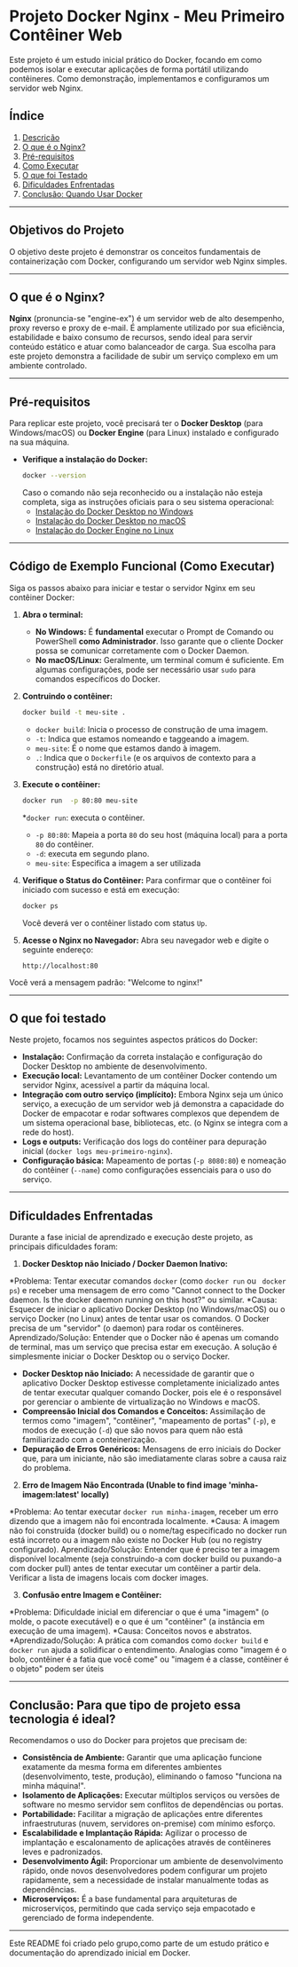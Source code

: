 # Projeto Docker Nginx - Meu Primeiro Contêiner Web

Este projeto é um estudo inicial prático do Docker, focando em como podemos isolar e executar aplicações de forma portátil utilizando contêineres. Como demonstração, implementamos e configuramos um servidor web Nginx.

## Índice

1. [Descrição](#descrição)
2. [O que é o Nginx?](#o-que-é-o-nginx)
3. [Pré-requisitos](#pré-requisitos)
4. [Como Executar](#como-executar)
5. [O que foi Testado](#o-que-foi-testado)
6. [Dificuldades Enfrentadas](#dificuldades-enfrentadas)
7. [Conclusão: Quando Usar Docker](#conclusão-quando-usar-docker)
---
## Objetivos do Projeto
O objetivo deste projeto é demonstrar os conceitos fundamentais de containerização com Docker, configurando um servidor web Nginx simples.

---

## O que é o Nginx?

**Nginx** (pronuncia-se "engine-ex") é um servidor web de alto desempenho, proxy reverso e proxy de e-mail. É amplamente utilizado por sua eficiência, estabilidade e baixo consumo de recursos, sendo ideal para servir conteúdo estático e atuar como balanceador de carga. Sua escolha para este projeto demonstra a facilidade de subir um serviço complexo em um ambiente controlado.

---

## Pré-requisitos

Para replicar este projeto, você precisará ter o **Docker Desktop** (para Windows/macOS) ou **Docker Engine** (para Linux) instalado e configurado na sua máquina.

* **Verifique a instalação do Docker:**
    ```bash
    docker --version
    ```
    Caso o comando não seja reconhecido ou a instalação não esteja completa, siga as instruções oficiais para o seu sistema operacional:
    * [Instalação do Docker Desktop no Windows](https://docs.docker.com/desktop/install/windows-install/)
    * [Instalação do Docker Desktop no macOS](https://docs.docker.com/desktop/install/mac-install/)
    * [Instalação do Docker Engine no Linux](https://docs.docker.com/engine/install/)

---

## Código de Exemplo Funcional (Como Executar)

Siga os passos abaixo para iniciar e testar o servidor Nginx em seu contêiner Docker:

1.  **Abra o terminal:**
    * **No Windows:** É **fundamental** executar o Prompt de Comando ou PowerShell **como Administrador**. Isso garante que o cliente Docker possa se comunicar corretamente com o Docker Daemon.
    * **No macOS/Linux:** Geralmente, um terminal comum é suficiente. Em algumas configurações, pode ser necessário usar `sudo` para comandos específicos do Docker.

2. **Contruindo o contêiner:**
   ```bash
   docker build -t meu-site . 
   ```
   * `docker build`: Inicia o processo de construção de uma imagem.
   * `-t`: Indica que estamos nomeando e taggeando a imagem.
   * `meu-site`: É o nome que estamos dando à imagem.
   * ` . `: Indica que o `Dockerfile` (e os arquivos de contexto para a construção) está no diretório atual.



4.  **Execute o contêiner:**
    ```bash
    docker run  -p 80:80 meu-site
    ```
    *`docker run`: executa o contêiner.    
    * `-p 80:80`: Mapeia a porta `80` do seu host (máquina local) para a porta `80` do contêiner.
    * `-d`: executa em segundo plano.
    * `meu-site`: Especifica a imagem a ser utilizada

5.  **Verifique o Status do Contêiner:**
    Para confirmar que o contêiner foi iniciado com sucesso e está em execução:

    ```bash
    docker ps
    ```
    Você deverá ver o contêiner listado com status `Up`.

6.  **Acesse o Nginx no Navegador:**
    Abra seu navegador web e digite o seguinte endereço:

    ```
    http://localhost:80
    ```
   Você verá a mensagem padrão: "Welcome to nginx!"

---

## O que foi testado

Neste projeto, focamos nos seguintes aspectos práticos do Docker:

* **Instalação:** Confirmação da correta instalação e configuração do Docker Desktop no ambiente de desenvolvimento.
* **Execução local:** Levantamento de um contêiner Docker contendo um servidor Nginx, acessível a partir da máquina local.
* **Integração com outro serviço (implícito):** Embora Nginx seja um único serviço, a execução de um servidor web já demonstra a capacidade do Docker de empacotar e rodar softwares complexos que dependem de um sistema operacional base, bibliotecas, etc. (o Nginx se integra com a rede do host).
* **Logs e outputs:** Verificação dos logs do contêiner para depuração inicial (`docker logs meu-primeiro-nginx`).
* **Configuração básica:** Mapeamento de portas (`-p 8080:80`) e nomeação do contêiner (`--name`) como configurações essenciais para o uso do serviço.

---

## Dificuldades Enfrentadas

Durante a fase inicial de aprendizado e execução deste projeto, as principais dificuldades foram:

1. **Docker Desktop não Iniciado / Docker Daemon Inativo:**

*Problema: Tentar executar comandos `docker` (como `docker run` ou ` docker ps`) e receber uma mensagem de erro como "Cannot connect to the Docker daemon. Is the docker daemon running on this host?" ou similar.
*Causa: Esquecer de iniciar o aplicativo Docker Desktop (no Windows/macOS) ou o serviço Docker (no Linux) antes de tentar usar os comandos. O Docker precisa de um "servidor" (o daemon) para rodar os contêineres.
Aprendizado/Solução: Entender que o Docker não é apenas um comando de terminal, mas um serviço que precisa estar em execução. A solução é simplesmente iniciar o Docker Desktop ou o serviço Docker.
* **Docker Desktop não Iniciado:** A necessidade de garantir que o aplicativo Docker Desktop estivesse completamente inicializado antes de tentar executar qualquer comando Docker, pois ele é o responsável por gerenciar o ambiente de virtualização no Windows e macOS.
* **Compreensão Inicial dos Comandos e Conceitos:** Assimilação de termos como "imagem", "contêiner", "mapeamento de portas" (`-p`), e modos de execução (`-d`) que são novos para quem não está familiarizado com a conteinerização.
* **Depuração de Erros Genéricos:** Mensagens de erro iniciais do Docker que, para um iniciante, não são imediatamente claras sobre a causa raiz do problema.

2. **Erro de Imagem Não Encontrada (Unable to find image 'minha-imagem:latest' locally)**

*Problema: Ao tentar executar `docker run minha-imagem`, receber um erro dizendo que a imagem não foi encontrada localmente.
*Causa: A imagem não foi construída (docker build) ou o nome/tag especificado no docker run está incorreto ou a imagem não existe no Docker Hub (ou no registry configurado).
Aprendizado/Solução: Entender que é preciso ter a imagem disponível localmente (seja construindo-a com docker build ou puxando-a com docker pull) antes de tentar executar um contêiner a partir dela. Verificar a lista de imagens locais com docker images.

3. **Confusão entre Imagem e Contêiner:**

*Problema: Dificuldade inicial em diferenciar o que é uma "imagem" (o molde, o pacote executável) e o que é um "contêiner" (a instância em execução de uma imagem).
*Causa: Conceitos novos e abstratos.
*Aprendizado/Solução: A prática com comandos como `docker build`  e  `docker run`  ajuda a solidificar o entendimento. Analogias como "imagem é o bolo, contêiner é a fatia que você come" ou "imagem é a classe, contêiner é o objeto" podem ser úteis

---

## Conclusão: Para que tipo de projeto essa tecnologia é ideal?

Recomendamos o uso do Docker para projetos que precisam de:

* **Consistência de Ambiente:** Garantir que uma aplicação funcione exatamente da mesma forma em diferentes ambientes (desenvolvimento, teste, produção), eliminando o famoso "funciona na minha máquina!".
* **Isolamento de Aplicações:** Executar múltiplos serviços ou versões de software no mesmo servidor sem conflitos de dependências ou portas.
* **Portabilidade:** Facilitar a migração de aplicações entre diferentes infraestruturas (nuvem, servidores on-premise) com mínimo esforço.
* **Escalabilidade e Implantação Rápida:** Agilizar o processo de implantação e escalonamento de aplicações através de contêineres leves e padronizados.
* **Desenvolvimento Ágil:** Proporcionar um ambiente de desenvolvimento rápido, onde novos desenvolvedores podem configurar um projeto rapidamente, sem a necessidade de instalar manualmente todas as dependências.
* **Microserviços:** É a base fundamental para arquiteturas de microserviços, permitindo que cada serviço seja empacotado e gerenciado de forma independente.

---

Este README foi criado pelo grupo,como parte de um estudo prático e documentação do aprendizado inicial em Docker.
